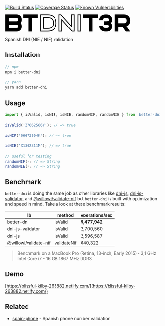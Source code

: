[![Build Status](https://travis-ci.org/singuerinc/better-dni.svg?branch=master)](https://travis-ci.org/singuerinc/better-dni)
[![Coverage Status](https://coveralls.io/repos/github/singuerinc/better-dni/badge.svg?branch=master)](https://coveralls.io/github/singuerinc/better-dni?branch=master)
[![Known Vulnerabilities](https://snyk.io/test/github/singuerinc/better-dni/badge.svg)](https://snyk.io/test/github/singuerinc/better-dni)

![Better DNI](logo.png)

Spanish DNI (NIE / NIF) validation

## Installation

```js
// npm
npm i better-dni

// yarn
yarn add better-dni
```

## Usage

```js
import { isValid, isNIF, isNIE, randomNIF, randomNIE } from 'better-dni';

isValid('Z7662566Y'); // => true

isNIF('06672804K'); // => true

isNIE('X1302311M'); // => true

// useful for testing
randomNIF(); // => String
randomNIE(); // => String
```

## Benchmark

`better-dni` is doing the same job as other libraries like [dni-js](https://github.com/albertfdp/dni-js/), [dni-js-validator](https://github.com/idirouhab/dni-js-validator), and [@willowi/validate-nif](https://github.com/WillowiDev/validate-nif) but `better-dni` is built with optimization and speed in mind. Take a look at these benchmark results:

| lib                   | method      | operations/sec |
| --------------------- | ----------- | -------------- |
| better-dni            | isValid     | **5,477,942**  |
| dni-js-validator      | isValid     | 2,700,560      |
| dni-js                | isValid     | 2,596,587      |
| @willowi/validate-nif | validateNif | 640,322        |

> Benchmark on a MacBook Pro (Retina, 13-inch, Early 2015) - 3,1 GHz Intel Core i7 - 16 GB 1867 MHz DDR3

## Demo

[https://blissful-kilby-263882.netlify.com/](https://blissful-kilby-263882.netlify.com/)

## Related

* [spain-phone](https://github.com/singuerinc/spain-phone) - Spanish phone number validation
